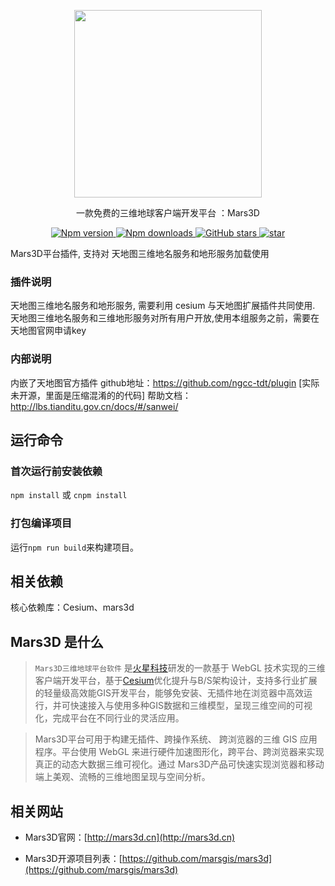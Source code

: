  
<p align="center">
<img src="//mars3d.cn/logo.png" width="300px" />
</p>

<p align="center">一款免费的三维地球客户端开发平台 ：Mars3D</p>
<p align="center">
  <a target="_black" href="https://www.npmjs.com/package/mars3d">
    <img alt="Npm version" src="https://img.shields.io/npm/v/mars3d.svg?style=flat&logo=npm&label=版本号" />
  </a>
  <a target="_black" href="https://www.npmjs.com/package/mars3d">
    <img alt="Npm downloads" src="https://img.shields.io/npm/dt/mars3d?style=flat&logo=npm&label=下载量" />
  </a>
  <a target="_black" href="https://github.com/marsgis/mars3d">
    <img alt="GitHub stars" src="https://img.shields.io/github/stars/marsgis/mars3d?style=flat&logo=github" />
  </a>
  <a target="_black" href="https://gitee.com/marsgis/mars3d">
    <img src="https://gitee.com/marsgis/mars3d/badge/star.svg?theme=dark" alt="star" />
  </a>
</p>

Mars3D平台插件, 支持对 天地图三维地名服务和地形服务加载使用
 
### 插件说明 

天地图三维地名服务和地形服务, 需要利用 cesium 与天地图扩展插件共同使用.
天地图三维地名服务和三维地形服务对所有用户开放,使用本组服务之前，需要在天地图官网申请key


### 内部说明 
内嵌了天地图官方插件
github地址：https://github.com/ngcc-tdt/plugin  [实际未开源，里面是压缩混淆的的代码]
帮助文档：http://lbs.tianditu.gov.cn/docs/#/sanwei/



## 运行命令
 
### 首次运行前安装依赖
 `npm install` 或 `cnpm install`
  
### 打包编译项目
 运行`npm run build`来构建项目。 



## 相关依赖 
核心依赖库：Cesium、mars3d 
 



## Mars3D 是什么 
>  `Mars3D三维地球平台软件` 是[火星科技](http://marsgis.cn/)研发的一款基于 WebGL 技术实现的三维客户端开发平台，基于[Cesium](https://cesium.com/cesiumjs/)优化提升与B/S架构设计，支持多行业扩展的轻量级高效能GIS开发平台，能够免安装、无插件地在浏览器中高效运行，并可快速接入与使用多种GIS数据和三维模型，呈现三维空间的可视化，完成平台在不同行业的灵活应用。

 > Mars3D平台可用于构建无插件、跨操作系统、 跨浏览器的三维 GIS 应用程序。平台使用 WebGL 来进行硬件加速图形化，跨平台、跨浏览器来实现真正的动态大数据三维可视化。通过 Mars3D产品可快速实现浏览器和移动端上美观、流畅的三维地图呈现与空间分析。


## 相关网站 

- Mars3D官网：[http://mars3d.cn](http://mars3d.cn)  

- Mars3D开源项目列表：[https://github.com/marsgis/mars3d](https://github.com/marsgis/mars3d)
